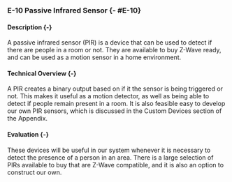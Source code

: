 ### E-10 Passive Infrared Sensor {- #E-10}

#### Description {-}

A passive infrared sensor (PIR) is a device that can be used to detect if there are people in a room or 
not. They are available to buy Z-Wave ready, and can be used as a motion sensor in a home environment.

#### Technical Overview {-}

A PIR creates a binary output based on if it the sensor is being triggered or not. This makes it 
useful as a motion detector, as well as being able to detect if people remain present in a room.
It is also feasible easy to develop our own PIR sensors, which is discussed in the Custom Devices 
section of the Appendix.

#### Evaluation {-}

These devices will be useful in our system whenever it is necessary to detect the presence of a 
person in an area. There is a large selection of PIRs available to buy that are Z-Wave compatible,
and it is also an option to construct our own. 

